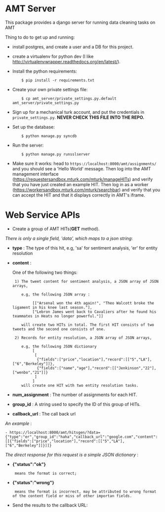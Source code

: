 AMT Server
==========

This package provides a django server for running data cleaning tasks on AMT

Thing to do to get up and running:

* install postgres, and create a user and a DB for this project.

* create a virtualenv for python dev (I like
  http://virtualenvwrapper.readthedocs.org/en/latest/).

* Install the python requirements:

          $ pip install -r requirements.txt

* Create your own private settings file:

          $ cp amt_server/private_settings.py.default amt_server/private_settings.py

* Sign up for a mechanical turk account, and put the credentials in
  `private_settings.py`. **NEVER CHECK THIS FILE INTO THE REPO.**

* Set up the database:

          $ python manage.py syncdb

* Run the server:

          $ python manage.py runsslserver

* Make sure it works: head to `https://localhost:8000/amt/assignments/` and you should
  see a 'Hello World' message. Then log into the AMT management interface
  (https://requestersandbox.mturk.com/mturk/manageHITs) and verify that you have
  just created an example HIT. Then log in as a worker
  (https://workersandbox.mturk.com/mturk/searchbar) and verify that you can
  accept the HIT and that it displays correctly in AMT's iframe.

Web Service APIs
=============
* Create a group of AMT HITs(**GET** method). 

 *There is only a single field, 'data', which maps to a json string*:

 - **type** : The type of this hit, e.g, 'sa' for sentiment analysis, 'er' for entity resolution
	
 - **content** :

     One of the following two things:
		
		1) The tweet content for sentiment analysis, a JSON array of JSON arrays, 
						
		   e.g, the following JSON array :
						
				[["Arsenal won the 4th again!", "Theo Walcott broke the ligament in his knee last season."], 
				["Lebron James went back to Cavaliers after he found his teammates in Heats no longer powerful."]]
							
		   will create two HITs in total. The first HIT consists of two tweets and the second one consists of one.
					
		2) Records for entity resolution, a JSON array of JSON arrays, 
					
		   e.g, the following JSON dictionary
				[
				 [
				  {"fields":["price","location"],"record":[["5","LA"],["6","Berkeley"]]}, 
				  {"fields":["name","age"],"record":[["Jenkinson","22"],["wenbo","21"]]}
				 ]
				]
		   will create one HIT with two entity resolution tasks.

 - **num_assignment** : The number of assignments for each HIT.
	
 - **group_id** : A string used to specify the ID of this group of HITs.

 - **callback_url** : The call back url
	
 *An example* :  
		
	- https://localhost:8000/amt/hitsgen/?data={"type":"er","group_id":"haha","callback_url":"google.com","content":[[{"fields":["price","location"],"record":[["5","LA"],["6","Berkeley"]]}]]}
	
 *The direct response for this request is a simple JSON dictionary* :
		
  + **{"status":"ok"}**
			
	     means the format is correct;
			
  + **{"status":"wrong"}**
			
	     means the format is incorrect, may be attributed to wrong format of the content field or miss of other importan fields.
		
* Send the results to the callback URL: